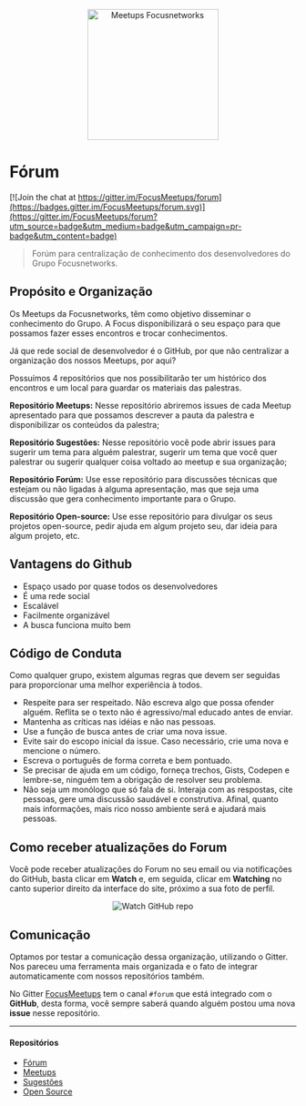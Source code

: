 <p align="center">
  <img src="https://avatars2.githubusercontent.com/u/19288430?v=3&s=200.jpg" alt="Meetups Focusnetworks" width="230" />
</p>

# Fórum

[![Join the chat at https://gitter.im/FocusMeetups/forum](https://badges.gitter.im/FocusMeetups/forum.svg)](https://gitter.im/FocusMeetups/forum?utm_source=badge&utm_medium=badge&utm_campaign=pr-badge&utm_content=badge)

> Forúm para centralização de conhecimento dos desenvolvedores do Grupo Focusnetworks.

## Propósito e Organização

Os Meetups da Focusnetworks, têm como objetivo disseminar o conhecimento do Grupo. A Focus disponibilizará o seu espaço para que possamos fazer esses encontros e trocar conhecimentos.

Já que rede social de desenvolvedor é o GitHub, por que não centralizar a organização dos nossos Meetups, por aqui?

Possuímos 4 repositórios que nos possibilitarão ter um histórico dos encontros e um local para guardar os materiais das
palestras.

**Repositório Meetups:** Nesse repositório abriremos issues de cada  Meetup apresentado para que possamos descrever a pauta da
palestra e disponibilizar os conteúdos da palestra;

**Repositório Sugestões:** Nesse repositório você pode abrir issues para sugerir um tema para alguém palestrar, sugerir um
tema que você quer palestrar ou sugerir qualquer coisa voltado ao meetup e sua organização;

**Repositório Forúm:** Use esse repositório para discussões técnicas que estejam ou não ligadas à alguma apresentação, mas que
seja uma discussão que gera conhecimento importante para o Grupo.

**Repositório Open-source:** Use esse repositório para divulgar os seus projetos open-source, pedir ajuda em algum projeto seu, dar ideia para algum projeto, etc.

## Vantagens do Github

* Espaço usado por quase todos os desenvolvedores
* É uma rede social
* Escalável
* Facilmente organizável
* A busca funciona muito bem

## Código de Conduta

Como qualquer grupo, existem algumas regras que devem ser seguidas para proporcionar uma melhor experiência à todos.

* Respeite para ser respeitado. Não escreva algo que possa ofender alguém. Reflita se o texto não é agressivo/mal educado antes de enviar.
* Mantenha as críticas nas idéias e não nas pessoas.
* Use a função de busca antes de criar uma nova issue.
* Evite sair do escopo inicial da issue. Caso necessário, crie uma nova e mencione o número.
* Escreva o português de forma correta e bem pontuado.
* Se precisar de ajuda em um código, forneça trechos, Gists, Codepen e lembre-se, ninguém tem a obrigação de resolver seu problema.
* Não seja um monólogo que só fala de si. Interaja com as respostas, cite pessoas, gere uma discussão saudável e construtiva. Afinal, quanto mais informações, mais rico nosso ambiente será e ajudará mais pessoas.

## Como receber atualizações do Forum

Você pode receber atualizações do Forum no seu email ou via notificações do GitHub, basta clicar em **Watch** e, em seguida, clicar em **Watching** no canto superior direito da interface do site, próximo a sua foto de perfil.

<p align="center">
  <img src="![image](https://cloud.githubusercontent.com/assets/1218337/15362738/adda68e6-1cec-11e6-9c12-4167efa52f59.png)" alt="Watch GitHub repo"/>
</p>

## Comunicação

Optamos por testar a comunicação dessa organização, utilizando o Gitter. Nos pareceu uma ferramenta mais organizada e o fato de integrar automaticamente com nossos repositórios também.

No Gitter [FocusMeetups](https://gitter.im/FocusMeetups) tem o canal `#forum` que está integrado com o **GitHub**, desta forma, você sempre saberá quando alguém postou uma nova **issue** nesse repositório.

________
#### Repositórios

- [Fórum](https://github.com/FocusMeetups/forum)
- [Meetups](https://github.com/FocusMeetups/meetups)
- [Sugestões](https://github.com/FocusMeetups/sugestoes)
- [Open Source](https://github.com/FocusMeetups/open-source)
